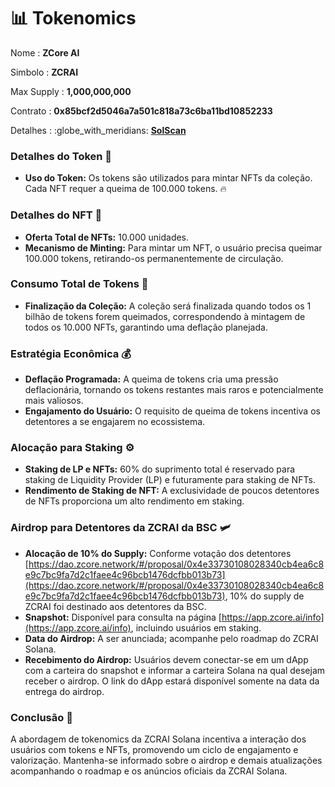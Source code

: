 # 📊 Tokenomics

Nome : **ZCore AI**

Simbolo : **ZCRAI**

Max Supply : **1,000,000,000**

Contrato : **0x85bcf2d5046a7a501c818a73c6ba11bd10852233**

Detalhes : :globe\_with\_meridians: [**SolScan**](https://solscan.io/token/DpCzuUVptrvEquumfomwJQjWrgQXXDN9Ar217oGxcohe)

### Detalhes do Token 💾

* **Uso do Token:** Os tokens são utilizados para mintar NFTs da coleção. Cada NFT requer a queima de 100.000 tokens. 🔥

### Detalhes do NFT 🎨

* **Oferta Total de NFTs:** 10.000 unidades.
* **Mecanismo de Minting:** Para mintar um NFT, o usuário precisa queimar 100.000 tokens, retirando-os permanentemente de circulação.

### Consumo Total de Tokens 🌟

* **Finalização da Coleção:** A coleção será finalizada quando todos os 1 bilhão de tokens forem queimados, correspondendo à mintagem de todos os 10.000 NFTs, garantindo uma deflação planejada.

### Estratégia Econômica 💰

* **Deflação Programada:** A queima de tokens cria uma pressão deflacionária, tornando os tokens restantes mais raros e potencialmente mais valiosos.
* **Engajamento do Usuário:** O requisito de queima de tokens incentiva os detentores a se engajarem no ecossistema.

### Alocação para Staking ⚙️

* **Staking de LP e NFTs:** 60% do suprimento total é reservado para staking de Liquidity Provider (LP) e futuramente para staking de NFTs.
* **Rendimento de Staking de NFT:** A exclusividade de poucos detentores de NFTs proporciona um alto rendimento em staking.

### Airdrop para Detentores da ZCRAI da BSC 🛩️

* **Alocação de 10% do Supply:** Conforme votação dos detentores [https://dao.zcore.network/#/proposal/0x4e33730108028340cb4ea6c8e9c7bc9fa7d2c1faee4c96bcb1476dcfbb013b73](https://dao.zcore.network/#/proposal/0x4e33730108028340cb4ea6c8e9c7bc9fa7d2c1faee4c96bcb1476dcfbb013b73), 10% do supply de ZCRAI foi destinado aos detentores da BSC.
* **Snapshot:** Disponível para consulta na página [https://app.zcore.ai/info](https://app.zcore.ai/info), incluindo usuários em staking.
* **Data do Airdrop:** A ser anunciada; acompanhe pelo roadmap do ZCRAI Solana.
* **Recebimento do Airdrop:** Usuários devem conectar-se em um dApp com a carteira do snapshot e informar a carteira Solana na qual desejam receber o airdrop. O link do dApp estará disponível somente na data da entrega do airdrop.

### Conclusão 🔄

A abordagem de tokenomics da ZCRAI Solana incentiva a interação dos usuários com tokens e NFTs, promovendo um ciclo de engajamento e valorização. Mantenha-se informado sobre o airdrop e demais atualizações acompanhando o roadmap e os anúncios oficiais da ZCRAI Solana.

